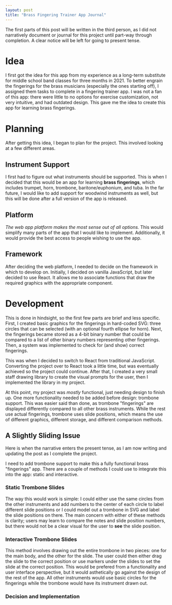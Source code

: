```yaml
---
layout: post
title: "Brass Fingering Trainer App Journal"
---
```


The first parts of this post will be written in the third person, as I did not
narratively document or journal for this project until part-way through
completion. A clear notice will be left for going to present tense.

# Idea

I first got the idea for this app from my experience as a long-term substitute
for middle school band classes for three months in 2021. To better engrain the
fingerings for the brass musicians (especially the ones starting off), I
assigned them tasks to complete in a fingering trainer app. I was not a fan of
this app: there were little to no options for exercise customization, not
very intuitive, and had outdated design. This gave me the idea to create this
app for learning brass fingerings.

# Planning

After getting this idea, I began to plan for the project. This involved
looking at a few different areas.

## Instrument Support

I first had to figure out what instruments should be supported. This is when I
decided that this would be an app for learning **brass fingerings**, which
includes trumpet, horn, trombone, baritone/euphonium, and tuba. In the far
future, I would like to add support for woodwind instruments as well, but this
will be done after a full version of the app is released.

## Platform

*The web app platform makes the most sense out of all options.* This would
simplify many parts of the app that I would like to implement. Additionally,
it would provide the best access to people wishing to use the app.

## Framework

After deciding the web platform, I needed to decide on the framework in which
to develop on. Initially, I decided on vanilla JavaScript, but later decided to
use React. It allows me to associate functions that draw the required graphics
with the appropriate component.

# Development

This is done in hindsight, so the first few parts are brief and less specific.
First, I created basic graphics for the fingerings in hard-coded SVG: three
circles that can be selected (with an optional fourth ellipse for horn). 
Next, the fingerings became stored as a 4-bit binary number that could be
compared to a list of other binary numbers representing other fingerings. Then,
a system was implemented to check for (and show) correct fingerings.

This was when I decided to switch to React from traditional JavaScript.
Converting the project over to React took a little time, but was eventually
achieved so the project could continue. After that, I created a very small staff
drawing library to create the visual prompts for the user, then I implemented
the library in my project.

At this point, my project was *mostly* functional, just needing design to finish
up. One more functionality needed to be added before design: trombone support.
This was easier said than done, as trombone "fingerings" are displayed
differently compared to all other brass instruments. While the rest use actual
fingerings, trombone uses slide positions, which means the use of different
graphics, different storage, and different comparison methods.

## A Slightly Sliding Issue

Here is when the narrative enters the present tense, as I am now writing and
updating the post as I complete the project.

I need to add trombone support to make this a fully functional brass
"fingerings" app. There are a couple of methods I could use to integrate this
into the app: static and interactive.

### Static Trombone Slides

The way this would work is simple: I could either use the same circles from the
other instruments and add numbers to the center of each circle to label
different slide positions or I could model out a trombone in SVG and label
the slide positions on there. The main concern with either of these methods is
clarity; users may learn to compare the notes and slide position numbers, but
there would not be a clear visual for the user to **see** the slide position.

### Interactive Trombone Slides

This method involves drawing out the entire trombone in two pieces: one for the
main body, and the other for the slide. The user could then either drag the
slide to the correct position or use markers under the slides to set the slide
at the correct position. This would be prefered from a functionality and user
interface perspective, but it would asthetically go against the design of the
rest of the app. All other instruments would use basic circles for the
fingerings while the trombone would have its instrument drawn out.

### Decision and Implementation